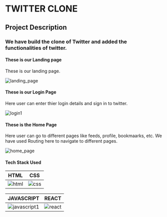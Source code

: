 # TWITTER CLONE

## Project Description

### We have build the clone of Twitter and added the functionalities of twitter.

#### These is our Landing page 
These is our landing page.

![landing_page](https://user-images.githubusercontent.com/63871069/100494298-7425ed80-3166-11eb-8cb8-310334c9093d.png)

#### These is our Login Page 
Here user can enter thier login details and sign in to twitter.

![login1](https://user-images.githubusercontent.com/63871069/100494309-8bfd7180-3166-11eb-9d93-b4b536ac2bb8.png)

#### These is the Home Page
Here user can go to different pages like feeds, profile, bookmaarks, etc. We have used Routing here to navigate to different pages.

![home_page](https://user-images.githubusercontent.com/63871069/100494319-991a6080-3166-11eb-9fa7-4d1073df7e75.png)

#### Tech Stack Used 

HTML            |  CSS
:-------------------------:|:-------------------------:
![html](https://user-images.githubusercontent.com/63871069/100493992-1512a980-3163-11eb-9bdb-aa061e85deae.png)  |  ![css](https://user-images.githubusercontent.com/63871069/100493996-25c31f80-3163-11eb-93a3-3956c9f8a8e8.png)

JAVASCRIPT             |  REACT
:-------------------------:|:-------------------------:
![javascript1](https://user-images.githubusercontent.com/63871069/100494359-fadaca80-3166-11eb-8fcd-5ef450e5b109.png)  |  ![react](https://user-images.githubusercontent.com/63871069/100494008-4be8bf80-3163-11eb-9249-97eb7be0b7f1.png)
